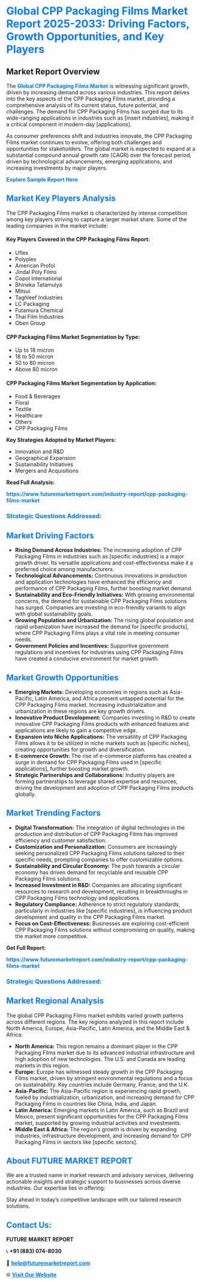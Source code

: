 <h1 style="color: #007BFF;">Global CPP Packaging Films Market Report 2025-2033: Driving Factors, Growth Opportunities, and Key Players</h1>

<section id="overview">
<h2>Market Report Overview</h2>
<p>The <a href="https://www.futuremarketreport.com/industry-report/cpp-packaging-films-market" style="color: #007BFF; text-decoration: none;"><strong>Global CPP Packaging Films Market</strong></a> is witnessing significant growth, driven by increasing demand across various industries. This report delves into the key aspects of the CPP Packaging Films market, providing a comprehensive analysis of its current status, future potential, and challenges. The demand for CPP Packaging Films has surged due to its wide-ranging applications in industries such as [insert industries], making it a critical component in modern-day [applications].</p>
<p>As consumer preferences shift and industries innovate, the CPP Packaging Films market continues to evolve, offering both challenges and opportunities for stakeholders. The global market is expected to expand at a substantial compound annual growth rate (CAGR) over the forecast period, driven by technological advancements, emerging applications, and increasing investments by major players.</p>
</section>

<section id="overview">
<p><a href="https://www.futuremarketreport.com/request-sample/reportId=119905" style="color: #007BFF; text-decoration: none;"><strong>Explore Sample Report Here</strong></a></p>
</section>

<section id="key-players">
<h2 style="color: #007BFF;">Market Key Players Analysis</h2>
<p>The CPP Packaging Films market is characterized by intense competition among key players striving to capture a larger market share. Some of the leading companies in the market include:</p>
<h4>Key Players Covered in the CPP Packaging Films Report:</h4>
<ul><li>Uflex</li><li>Polyplex</li><li>American Profol</li><li>Jindal Poly Films</li><li>Copol International</li><li>Bhineka Tatamulya</li><li>Mitsui</li><li>Taghleef Industries</li><li>LC Packaging</li><li>Futamura Chemical</li><li>Thai Film Industries</li><li>Oben Group</li></ul>
<h4>CPP Packaging Films Market Segmentation by Type:</h4>
<ul><li>Up to 18 micron</li><li>18 to 50 micron</li><li>50 to 80 micron</li><li>Above 80 micron</li></ul>

<h4>CPP Packaging Films Market Segmentation by Application:</h4>
<ul><li>Food &amp; Beverages</li><li>Floral</li><li>Textile</li><li>Healthcare</li><li>Others</li><li>CPP Packaging Films</li></ul>
<p><strong>Key Strategies Adopted by Market Players:</strong></p>
<ul>
<li>Innovation and R&D</li>
<li>Geographical Expansion</li>
<li>Sustainability Initiatives</li>
<li>Mergers and Acquisitions</li>
</ul>
</section>

<section>
<p><strong>Read Full Analysis: </strong></p><a href="https://www.futuremarketreport.com/industry-report/cpp-packaging-films-market" style="color: #007BFF; text-decoration: none;"><strong>https://www.futuremarketreport.com/industry-report/cpp-packaging-films-market</strong></a>
<h3 style="color: #007BFF;">Strategic Questions Addressed:</h3>
</section>

<section id="driving-factors">
<h2 style="color: #007BFF;">Market Driving Factors</h2>
<ul>
<li><strong>Rising Demand Across Industries:</strong> The increasing adoption of CPP Packaging Films in industries such as [specific industries] is a major growth driver. Its versatile applications and cost-effectiveness make it a preferred choice among manufacturers.</li>
<li><strong>Technological Advancements:</strong> Continuous innovations in production and application technologies have enhanced the efficiency and performance of CPP Packaging Films, further boosting market demand.</li>
<li><strong>Sustainability and Eco-Friendly Initiatives:</strong> With growing environmental concerns, the demand for sustainable CPP Packaging Films solutions has surged. Companies are investing in eco-friendly variants to align with global sustainability goals.</li>
<li><strong>Growing Population and Urbanization:</strong> The rising global population and rapid urbanization have increased the demand for [specific products], where CPP Packaging Films plays a vital role in meeting consumer needs.</li>
<li><strong>Government Policies and Incentives:</strong> Supportive government regulations and incentives for industries using CPP Packaging Films have created a conducive environment for market growth.</li>
</ul>
</section>

<section id="growth-opportunities">
<h2 style="color: #007BFF;">Market Growth Opportunities</h2>
<ul>
<li><strong>Emerging Markets:</strong> Developing economies in regions such as Asia-Pacific, Latin America, and Africa present untapped potential for the CPP Packaging Films market. Increasing industrialization and urbanization in these regions are key growth drivers.</li>
<li><strong>Innovative Product Development:</strong> Companies investing in R&D to create innovative CPP Packaging Films products with enhanced features and applications are likely to gain a competitive edge.</li>
<li><strong>Expansion into Niche Applications:</strong> The versatility of CPP Packaging Films allows it to be utilized in niche markets such as [specific niches], creating opportunities for growth and diversification.</li>
<li><strong>E-commerce Growth:</strong> The rise of e-commerce platforms has created a surge in demand for CPP Packaging Films used in [specific applications], further boosting market growth.</li>
<li><strong>Strategic Partnerships and Collaborations:</strong> Industry players are forming partnerships to leverage shared expertise and resources, driving the development and adoption of CPP Packaging Films products globally.</li>
</ul>
</section>

<section id="trending-factors">
<h2 style="color: #007BFF;">Market Trending Factors</h2>
<ul>
<li><strong>Digital Transformation:</strong> The integration of digital technologies in the production and distribution of CPP Packaging Films has improved efficiency and customer satisfaction.</li>
<li><strong>Customization and Personalization:</strong> Consumers are increasingly seeking personalized CPP Packaging Films solutions tailored to their specific needs, prompting companies to offer customizable options.</li>
<li><strong>Sustainability and Circular Economy:</strong> The push towards a circular economy has driven demand for recyclable and reusable CPP Packaging Films solutions.</li>
<li><strong>Increased Investment in R&D:</strong> Companies are allocating significant resources to research and development, resulting in breakthroughs in CPP Packaging Films technology and applications.</li>
<li><strong>Regulatory Compliance:</strong> Adherence to strict regulatory standards, particularly in industries like [specific industries], is influencing product development and quality in the CPP Packaging Films market.</li>
<li><strong>Focus on Cost-Effectiveness:</strong> Businesses are exploring cost-efficient CPP Packaging Films solutions without compromising on quality, making the market more competitive.</li>
</ul>
</section>

<section>
<p><strong>Get Full Report: </strong></p><a href="https://www.futuremarketreport.com/industry-report/cpp-packaging-films-market" style="color: #007BFF; text-decoration: none;"><strong>https://www.futuremarketreport.com/industry-report/cpp-packaging-films-market</strong></a>
<h3 style="color: #007BFF;">Strategic Questions Addressed:</h3>
</section>


<section id="regional-analysis">
<h2 style="color: #007BFF;">Market Regional Analysis</h2>
<p>The global CPP Packaging Films market exhibits varied growth patterns across different regions. The key regions analyzed in this report include North America, Europe, Asia-Pacific, Latin America, and the Middle East & Africa:</p>
<ul>
<li><strong>North America:</strong> This region remains a dominant player in the CPP Packaging Films market due to its advanced industrial infrastructure and high adoption of new technologies. The U.S. and Canada are leading markets in this region.</li>
<li><strong>Europe:</strong> Europe has witnessed steady growth in the CPP Packaging Films market, driven by stringent environmental regulations and a focus on sustainability. Key countries include Germany, France, and the U.K.</li>
<li><strong>Asia-Pacific:</strong> The Asia-Pacific region is experiencing rapid growth, fueled by industrialization, urbanization, and increasing demand for CPP Packaging Films in countries like China, India, and Japan.</li>
<li><strong>Latin America:</strong> Emerging markets in Latin America, such as Brazil and Mexico, present significant opportunities for the CPP Packaging Films market, supported by growing industrial activities and investments.</li>
<li><strong>Middle East & Africa:</strong> The region’s growth is driven by expanding industries, infrastructure development, and increasing demand for CPP Packaging Films in sectors like [specific sectors].</li>
</ul>
</section>

<footer>
<h2 style="color: #007BFF;">About FUTURE MARKET REPORT</h2>
<p>We are a trusted name in market research and advisory services, delivering actionable insights and strategic support to businesses across diverse industries. Our expertise lies in offering:</p>

<p>Stay ahead in today’s competitive landscape with our tailored research solutions.</p>

<h2 style="color: #007BFF;">Contact Us:</h2>
<p><strong>FUTURE MARKET REPORT</strong></p>
<p>📞 <strong>+91 (883) 074-8030</strong></p>
<p>📧 <strong><a href="mailto:help@futuremarketreport.com" style="color: #007BFF;">help@futuremarketreport.com</a></strong></p>
<p>🌐 <strong><a href="https://www.futuremarketreport.com/" style="color: #007BFF;">Visit Our Website</a></strong></p>
</footer>